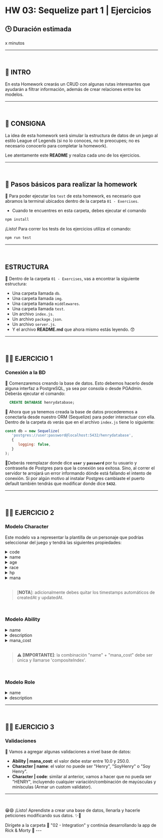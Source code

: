 # HW 03: Sequelize part 1 | Ejercicios

## **🕒 Duración estimada**

x minutos

---

<br />

## **📌 INTRO**

En esta Homework crearás un CRUD con algunas rutas interesantes que ayudarán a filtrar información, además de crear relaciones entre los modelos.

---

<br />

## **📍 CONSIGNA**

La idea de esta homework será simular la estructura de datos de un juego al estilo League of Legends (si no lo conoces, no te preocupes; no es necesario conocerlo para completar la homework).

Lee atentamente este **README** y realiza cada uno de los ejercicios.

---

<br />

## **📖 Pasos básicos para realizar la homework**

🔹 Para poder ejecutar los `test` de esta homework, es necesario que abramos la terminal ubicados dentro de la carpeta `01 - Exercises`.

-  Cuando te encuentres en esta carpeta, debes ejecutar el comando

```bash
npm install
```

¡Listo! Para correr los tests de los ejercicios utiliza el comando:

```bash
npm run test
```

---

<br />

## **ESTRUCTURA**

🔹 Dentro de la carpeta `01 - Exercises`, vas a encontrar la siguiente estructura:

-  Una carpeta llamada `db`.
-  Una carpeta llamada `img`.
-  Una carpeta llamada `middlewares`.
-  Una carpeta llamada `test`.
-  Un archivo `index.js`.
-  Un archivo `package.json`.
-  Un archivo `server.js`.
-  Y el archivo **README.md** que ahora mismo estás leyendo. 😙

---

<br />

## **👩‍💻 EJERCICIO 1**

### **Conexión a la BD**

📍 Comenzaremos creando la base de datos. Esto debemos hacerlo desde alguna interfaz a PostgreSQL, ya sea por consola o desde PGAdmin. Deberás ejecutar el comando:

```sql
  CREATE DATABASE henrydatabase;
```

📍 Ahora que ya tenemos creada la base de datos procederemos a conectarla desde nuestro ORM (Sequelize) para poder interactuar con ella. Dentro de la carpeta `db` verás que en el archivo `index.js` tiene lo siguiente:

```js
const db = new Sequelize(
   'postgres://user:password@localhost:5432/henrydatabase',
   {
      logging: false,
   }
);
```

📍Deberás reemplazar donde dice **`user`** y **`password`** por tu usuario y contraseña de Postgres para que la conexión sea exitosa. Sino, al correr el servidor te arrojará un error informando dónde está fallando el intento de conexión. Si por algún motivo al instalar Postgres cambiaste el puerto default también tendrás que modificar donde dice **`5432`**.

---

<br />

## **👩‍💻 EJERCICIO 2**

### **Modelo Character**

Este modelo va a representar la plantilla de un personaje que podrías seleccionar del juego y tendrá las siguientes propiedades:

<details>
   <summary>code</summary>
   <ul>
      <li>String</li>
      <li>5 caracteres máximo</li>
      <li>Primary Key</li>
   </ul>
</details>
<details>
   <summary>name</summary>
   <ul>
      <li>String</li>
      <li>Debe ser único</li>
   </ul>
</details>
<details>
   <summary>age</summary>
   <ul>
      <li>Integer</li>
   </ul>
</details>
<details>
   <summary>race</summary>
   <ul>
      <li>Enum ('Human', 'Elf', 'Machine', 'Demon', 'Animal', 'Other')</li>
      <li>Default 'Other'</li>
   </ul>
</details>
<details>
   <summary>hp</summary>
   <ul>
      <li>Float</li>
      <li>No puede ser null</li>
   </ul>
</details>
<details>
   <summary>mana</summary>
   <ul>
      <li>Float</li>
      <li>No puede ser null</li>
   </ul>
</details>

</br>

> [**NOTA**]: adicionalmente debes quitar los timestamps automáticos de createdAt y updatedAt.

</br>

### **Modelo Ability**

<details>
   <summary>name</summary>
   <ul>
      <li>String</li>
      <li>No puede ser null</li>
   </ul>
</details>
<details>
   <summary>description</summary>
   <ul>
      <li>Text</li>
   </ul>
</details>
<details>
   <summary>mana_cost</summary>
   <ul>
      <li>Float</li>
      <li>No puede ser null</li>
   </ul>
</details>

</br>

> ⚠️ **[IMPORTANTE]**: la combinación "name" + "mana_cost" debe ser única y llamarse 'compositeIndex'.

</br>

### **Modelo Role**

<details>
   <summary>name</summary>
   <ul>
      <li>String</li>
      <li>Debe ser único</li>
      <li>No puede ser null</li>
   </ul>
</details>
<details>
   <summary>description</summary>
   <ul>
      <li>String</li>
   </ul>
</details>

---

<br />

## **👩‍💻 EJERCICIO 3**

### **Validaciones**

📍 Vamos a agregar algunas validaciones a nivel base de datos:

-  **Ability | mana_cost**: el valor debe estar entre 10.0 y 250.0.
-  **Character | name**: el valor no puede ser "Henry", "SoyHenry" o "Soy Henry".
-  **Character | code**: similar al anterior, vamos a hacer que no pueda ser "HENRY", incluyendo cualquier variación/combinación de mayúsculas y minísculas (Armar un custom validator).

---

<br />

😁😄 ¡Listo! Aprendiste a crear una base de datos, llenarla y hacerle peticiones modificando sus datos. ✨🚀

Dirígete a la carpeta 📂 "02 - Integration" y continúa desarrollando la app de Rick & Morty 🤩 ---
